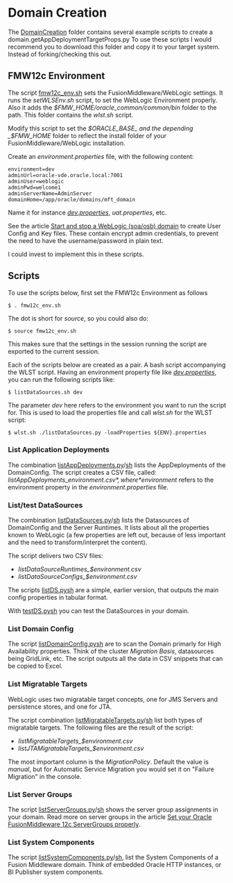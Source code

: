 # Domain Creation
The [DomainCreation](DomainCreation) folder contains several example scripts to create a domain.getAppDeploymentTargetProps.py
To use these scripts I would recommend you to download this folder and copy it to your target system. Instead of forking/checking this out.

## FMW12c Environment
The script [fmw12c_env.sh](fmw12c_env.sh) sets the FusionMiddleware/WebLogic settings. It runs the _setWLSEnv.sh_ script, to set the WebLogic Environment properly. 
Also it adds the _$FMW_HOME/oracle_common/common/bin_ folder to the path. This folder contains the _wlst.sh_ script. 

Modify this script to set the _$ORACLE_BASE_ and the depending _$FMW_HOME_ folder to reflect the install folder of your FusionMiddleware/WebLogic installation. 

Create an _environment.properties_ file, with the following content:

````
environment=dev
adminUrl=oracle-vde.oracle.local:7001
adminUser=weblogic
adminPwd=welcome1
adminServerName=AdminServer
domainHome=/app/oracle/domains/mft_domain
````

Name it for instance _[dev.properties](dev.properties)_, _uat.properties_, etc.

See the article [Start and stop a WebLogic (soa/osb) domain](http://blog.darwin-it.nl/2016/07/start-and-stop-weblogic-soaosb-domain.html) to create User Config and Key files.
These contain encrypt admin credentials, to prevent the need to have the username/password in plain text.

I could invest to implement this in these scripts.

## Scripts
To use the scripts below, first set the FMW12c Environment as follows

    $ . fmw12c_env.sh
    
The dot is short for _source_, so you could also do:

    $ source fmw12c_env.sh

This makes sure that the settings in the session running the script are exported to the current session. 

Each of the scripts below are created as a pair. A bash script accompanying the WLST script. 
Having an environment property file like _[dev.properties](dev.properties)_, you can run the following scripts like:

    $ listDataSources.sh dev

The parameter _dev_ here refers to the environment you want to run the script for. This is used to load the properties file and call _wlst.sh_ for the WLST script: 

    $ wlst.sh ./listDataSources.py -loadProperties ${ENV}.properties

### List Application Deployments
The combination [listAppDeployments.py](listAppDeployments.py)/[sh](getAppDeploymentTargetProps.sh) lists the AppDeployments of the DomainConfig. 
The script creates a CSV file, called: *listAppDeployments_$environment.csv*, where *$environment* refers to the environment property in the _environment.properties_ file.

### List/test DataSources
The combination [listDataSources.py](listDataSources.py)/[sh](listDataSources.sh) lists the Datasources of DomainConfig and the Server Runtimes. 
It lists about all the properties known to WebLogic (a few properties are left out, because of less important and the need to transform/interpret the content).

The script delivers two CSV files:

* *listDataSourceRuntimes_$environment.csv*
* *listDataSourceConfigs_$environment.csv*

The scripts [listDS.py](listDS.py)[sh](listDS.sh) are a simple, earlier version, that outputs the main config properties in tabular format. 

With [testDS.py](testDS.py)[sh](testDS.sh) you can test the DataSources in your domain. 


### List Domain Config
The script [listDomainConfig.py](listDomainConfig.py)[sh](listDomainConfig.sh) are to scan the Domain primarly for High Availability properties. Think of the cluster _Migration Basis_, datasources being GridLink, etc.
The script outputs all the data in CSV snippets that can be copied to Excel.

### List Migratable Targets
WebLogic uses two migratable target concepts, one for JMS Servers and persistence stores, and one for JTA.

The script combination [listMigratableTargets.py](listMigratableTargets.py)/[sh](listMigratableTargets.sh) list both types of migratable targets. 
The following files are the result of the script:

* *listMigratableTargets_$environment.csv*
* *listJTAMigratableTargets_$environment.csv*

The most important column is the _MigrationPolicy_. Default the value is _manual_, but for Automatic Service Migration you would set it on "Failure Migration" in the console. 

### List Server Groups
The script [listServerGroups.py](listServerGroups.py)/[sh](listServerGroups.sh) shows the server group assignments in your domain. Read more on server groups in the article [Set your Oracle FusionMiddleware 12c ServerGroups properly](https://medium.com/nerd-for-tech/set-your-oracle-fusionmiddleware-12c-servergroups-properly-318772e930cb).

### List System Components
The script [listSystemComponents.py](listSystemComponents.py)/[sh](listSystemComponents.sh), list the System Components of a Fusion Middleware domain. Think of embedded Oracle HTTP instances, or BI Publisher system components.











